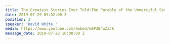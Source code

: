 ```yaml
---
title: The Greatest Stories Ever Told:The Parable of the Unmerciful Servant
date: 2019-07-29 09:52:00 Z
position: 3
speaker: 'David White '
media: https://www.youtube.com/embed/m9P3B4wZ3Jk
message_date: 2019-07-28 10:00:00 Z
---
```


